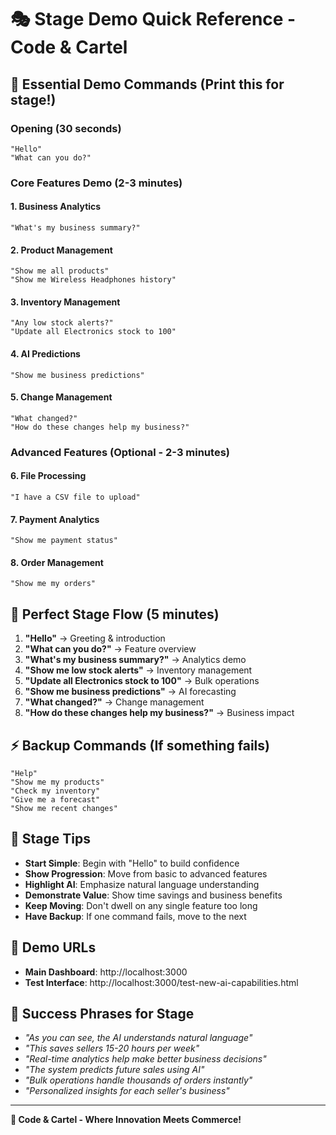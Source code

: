 # 🎭 Stage Demo Quick Reference - Code & Cartel

## 🚀 **Essential Demo Commands (Print this for stage!)**

### **Opening (30 seconds)**
```
"Hello"
"What can you do?"
```

### **Core Features Demo (2-3 minutes)**

#### **1. Business Analytics**
```
"What's my business summary?"
```

#### **2. Product Management**
```
"Show me all products"
"Show me Wireless Headphones history"
```

#### **3. Inventory Management**
```
"Any low stock alerts?"
"Update all Electronics stock to 100"
```

#### **4. AI Predictions**
```
"Show me business predictions"
```

#### **5. Change Management**
```
"What changed?"
"How do these changes help my business?"
```

### **Advanced Features (Optional - 2-3 minutes)**

#### **6. File Processing**
```
"I have a CSV file to upload"
```

#### **7. Payment Analytics**
```
"Show me payment status"
```

#### **8. Order Management**
```
"Show me my orders"
```

## 🎯 **Perfect Stage Flow (5 minutes)**

1. **"Hello"** → Greeting & introduction
2. **"What can you do?"** → Feature overview
3. **"What's my business summary?"** → Analytics demo
4. **"Show me low stock alerts"** → Inventory management
5. **"Update all Electronics stock to 100"** → Bulk operations
6. **"Show me business predictions"** → AI forecasting
7. **"What changed?"** → Change management
8. **"How do these changes help my business?"** → Business impact

## ⚡ **Backup Commands (If something fails)**

```
"Help"
"Show me my products"
"Check my inventory"
"Give me a forecast"
"Show me recent changes"
```

## 🎪 **Stage Tips**

- **Start Simple**: Begin with "Hello" to build confidence
- **Show Progression**: Move from basic to advanced features
- **Highlight AI**: Emphasize natural language understanding
- **Demonstrate Value**: Show time savings and business benefits
- **Keep Moving**: Don't dwell on any single feature too long
- **Have Backup**: If one command fails, move to the next

## 📱 **Demo URLs**
- **Main Dashboard**: http://localhost:3000
- **Test Interface**: http://localhost:3000/test-new-ai-capabilities.html

## 🎉 **Success Phrases for Stage**

- *"As you can see, the AI understands natural language"*
- *"This saves sellers 15-20 hours per week"*
- *"Real-time analytics help make better business decisions"*
- *"The system predicts future sales using AI"*
- *"Bulk operations handle thousands of orders instantly"*
- *"Personalized insights for each seller's business"*

---

**🚀 Code & Cartel - Where Innovation Meets Commerce!** 